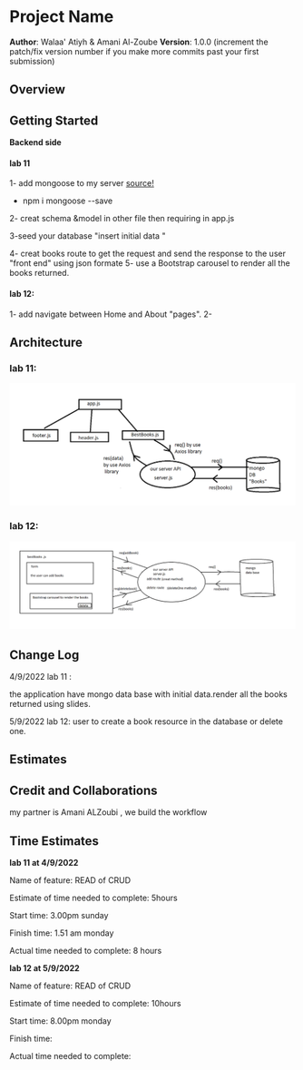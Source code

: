 
# Project Name

**Author**: Walaa' Atiyh & Amani Al-Zoube
**Version**: 1.0.0 (increment the patch/fix version number if you make more commits past your first submission)

## Overview
<!-- Provide a high level overview of what this application is and why you are building it, beyond the fact that it's an assignment for this class. (i.e. What's your problem domain?) -->

## Getting Started

**Backend side**

   #### lab 11 
1- add mongoose to my server  [source!](https://mongoosejs.com/docs/)
 * npm i mongoose --save

 2- creat schema &model in other file then requiring in app.js

 3-seed your database "insert initial data "

 4- creat books route to get the request and send the response to the user "front end" using json formate
 5- use a Bootstrap carousel to render all the books returned.
#### lab 12:
1- add navigate between Home and About "pages".
2- 


## Architecture
### lab 11:
![Working Flow](./lab.png)

### lab 12:
![Working Flow](./lab12.png)
## Change Log
4/9/2022 lab 11 :

the application have mongo data base with initial data.render all the books returned using slides.

5/9/2022 lab 12:
user to create a book resource in the database or delete one.


## Estimates
<!-- See below -->

## Credit and Collaborations
my partner is Amani ALZoubi , we build the workflow




## Time Estimates

**lab 11 at 4/9/2022**

Name of feature: READ of CRUD

Estimate of time needed to complete: 5hours

Start time: 3.00pm sunday

Finish time: 1.51 am monday

Actual time needed to complete: 8 hours


**lab 12 at 5/9/2022**

Name of feature: READ of CRUD

Estimate of time needed to complete: 10hours

Start time: 8.00pm monday

Finish time: 

Actual time needed to complete: 